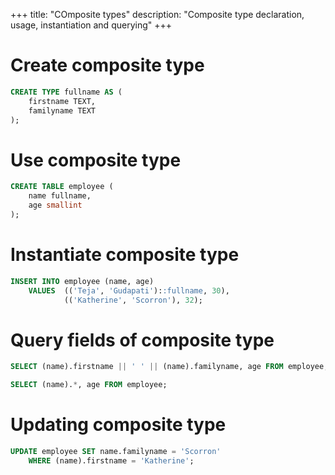 +++
title: "COmposite types"
description: "Composite type declaration, usage, instantiation and querying"
+++

# Create composite type

```sql
CREATE TYPE fullname AS (
    firstname TEXT,
    familyname TEXT
);
```

# Use composite type

```sql
CREATE TABLE employee (
    name fullname,
    age smallint
);
```

# Instantiate composite type

```sql
INSERT INTO employee (name, age)
    VALUES  (('Teja', 'Gudapati')::fullname, 30),
            (('Katherine', 'Scorron'), 32);
```

# Query fields of composite type

```sql
SELECT (name).firstname || ' ' || (name).familyname, age FROM employee;
```

```sql
SELECT (name).*, age FROM employee;
```

# Updating composite type

```sql
UPDATE employee SET name.familyname = 'Scorron' 
    WHERE (name).firstname = 'Katherine';
```